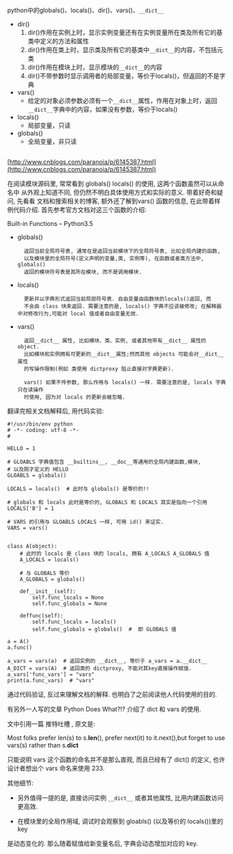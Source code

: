 python中的globals()、locals()、dir()、vars()、`__dict__`

- dir()
    1. dir()作用在实例上时，显示实例变量还有在实例变量所在类及所有它的基类中定义的方法和属性
    2. dir()作用在类上时，显示类及所有它的基类中`__dict__`的内容，不包括元类
    3. dir()作用在模块上时，显示模块的`__dict__`的内容
    4. dir()不带参数时显示调用者的局部变量，等价于locals()，但返回的不是字典
- vars()
    - 给定的对象必须参数必须有一个`__dict__`属性，作用在对象上时，返回`__dict__`字典中的内容，如果没有参数，等价于locals()
- locals()
    - 局部变量，只读
- globals()
    - 全局变量，非只读


## 
[http://www.cnblogs.com/paranoia/p/6145387.html](http://www.cnblogs.com/paranoia/p/6145387.html)

在阅读模块源码里, 常常看到 globals() locals() 的使用, 这两个函数虽然可以从命名中
从外观上知道不同, 但仍然不明白具体使用方式和实际的意义. 带着好奇和疑问, 先看看
文档和搜索相关的博客, 额外还了解到vars() 函数的信息, 在此带着样例代码介绍.
首先参考官方文档对这三个函数的介绍:

Built-in Functions – Python3.5

- globals()

		返回当前全局符号表, 通常在是返回当前模块下的全局符号表, 比如全局内建的函数,
		以及模块里的全局符号(定义声明的变量,类, 实例等), 在函数或者类方法中, globals()
		返回的模块符号表是其所在模块, 而不是调用模块.

- locals() 

		更新并以字典形式返回当前局部符号表. 自由变量由函数块的locals()返回, 而
		不会由 class 块来返回. 需要注意的是, locals() 字典不应该被修改; 在解释器中对修改行为,可能对 local 值或者自由变量无效.

- vars()

		返回__dict__ 属性, 比如模块、类、实例, 或者其他带有__dict__ 属性的 object.
		比如模块和实例拥有可更新的__dict__属性;然而其他 objects 可能会对__dict__ 属性
		的写操作限制(例如 类使用 dictproxy 阻止直接对字典更新).
		
		vars() 如果不传参数, 那么作用与 locals() 一样. 需要注意的是, locals 字典只在读操作
		时使用, 因为对 locals 的更新会被忽略.

翻译完相关文档解释后, 用代码实验:

    #!/usr/bin/env python
    # -*- coding: utf-8 -*-
    #
     
    HELLO = 1
     
    # GLOABLS 字典值包含 __builtins__, __doc__等通用的全局内建函数,模块,
    # 以及刚才定义的 HELLO
    GLOABLS = globals()  
     
    LOCALS = locals()  # 此时与 globals() 是等价的!!
     
    # globals 和 locals 此时是等价的, GLOBALS 和 LOCALS 其实是指向一个引用
    LOCALS['B'] = 1    
     
    # VARS 的引用与 GLOABLS LOCALS 一样, 可用 id() 来证实.
    VARS = vars()      
     
     
    class A(object):
        # 此时的 locals 是 class 块的 locals, 拥有 A_LOCALS A_GLOBALS 值
        A_LOCALS = locals()  
     
        # 与 GLOBALS 等价
        A_GLOBALS = globals() 
     
        def__init__(self):
            self.func_locals = None
            self.func_globals = None
     
        deffunc(self):
            self.func_locals = locals()
            self.func_globals = globals()  #  即 GLOBALS 值
     
    a = A()
    a.func() 
     
    a_vars = vars(a)  # 返回实例的 __dict__, 等价于 a_vars = a.__dict__
    A_DICT = vars(A)  # 返回类的 dictproxy, 不能对其key直接操作赋值.
    a_vars['func_vars'] = "vars"
    print(a.func_vars)  # "vars"
 
 
 
通过代码验证, 反过来理解文档的解释. 也明白了之前阅读他人代码使用的目的.

有另外一人写的文章 Python Does What?!? 介绍了 dict 和 vars 的使用.

文中引用一篇 推特吐槽 , 原文是:

Most folks prefer len(s) to s.__len__(), prefer next(it) to it.next(),but forget to use vars(s) rather than s.__dict__

只能说明 vars 这个函数的命名并不是那么直观, 而且已经有了 dict() 的定义, 也许设计者想出个 vars 命名来使用 233.

其他细节:

* 另外值得一提的是, 直接访问实例 `__dict__` 或者其他属性, 比用内建函数访问更高效.

* 在模块里的全局作用域, 调试时会观察到 gloabls() (以及等价的 locals())里的 key

是动态变化的. 那么随着赋值给新变量名后, 字典会动态增加对应的 key.

 